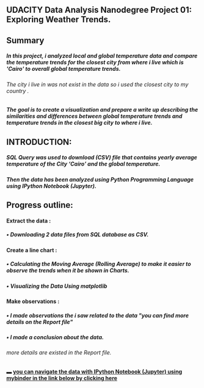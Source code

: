 ## 		UDACITY Data Analysis Nanodegree Project 01: Exploring Weather Trends. 
## Summary
##### In this project, i analyzed local and global temperature data and compare the temperature trends for the closest city from where i live which is 'Cairo' to overall global temperature trends.
###### The city i live in was not exist in the data so i used the closest city to my country .
##### The goal is to create a visualization and prepare a write up describing the similarities and differences between global temperature trends and temperature trends in the closest big city to where i live.


## INTRODUCTION:
##### SQL Query was used to download (CSV) file that contains yearly average temperature of the City ‘Cairo’ and the global temperature. 
##### Then the data has been analyzed using Python Programming Language using IPython Notebook (Jupyter).
#####
## Progress outline: 
#### Extract the data : 
##### • Downloading 2 data files from SQL database as CSV.  
#### Create a line chart : 
##### • Calculating the Moving Average (Rolling Average) to make it easier to observe the trends when it be shown in Charts. 
##### • Visualizing the Data Using matplotlib
#### Make observations : 
##### • I made observations the i saw related to the data "you can find more details on the Report file"
##### • I made a conclusion about the data.

###### more details are existed in the Report file.

#### ▬ [you can navigate the data with IPython Notebook (Jupyter) using mybinder in the link below by clicking here](https://mybinder.org/v2/gh/samedhaa/Explore-Weather-Trends-Udacity-Data-Analysis-Nanodegree-Project-01/master)  
